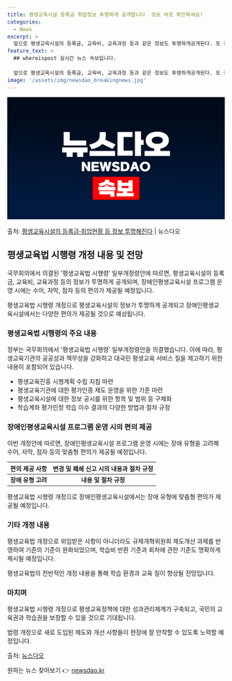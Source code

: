 ```yaml
---
title: 평생교육시설 등록금 취업정보 투명하게 공개합니다  정보 바로 확인하세요!
categories:
  - News
excerpt: >
  앞으로 평생교육시설의 등록금, 교육비, 교육과정 등과 같은 정보도 투명하게공개된다. 또 장애인평생교육시설 프…
feature_text: >
  ## whereispost 실시간 뉴스 속보입니다.

  앞으로 평생교육시설의 등록금, 교육비, 교육과정 등과 같은 정보도 투명하게공개된다. 또 장애인평생교육시설 프…
image: '/assets/img/newsdao_breakingnews.jpg'
---
```


![뉴스다오 속보](/assets/img/newsdao_breakingnews.jpg)

<p>출처: <a href="https://newsdao.kr/3569" rel="dofollow">평생교육시설의 등록금·취업현황 등 정보 투명해진다</a> | 뉴스다오</p>

<h2 data-ke-size="size26">평생교육법 시행령 개정 내용 및 전망</h2>
국무회의에서 의결된 '평생교육법 시행령’ 일부개정령안에 따르면, 평생교육시설의 등록금, 교육비, 교육과정 등의 정보가 투명하게 공개되며, 장애인평생교육시설 프로그램 운영 시에는 수어, 자막, 점자 등의 편의가 제공될 예정입니다.

<p data-ke-size="size16">평생교육법 시행령 개정으로 평생교육시설의 정보가 투명하게 공개되고 장애인평생교육시설에서는 다양한 편의가 제공될 것으로 예상됩니다.</p>

<h3>평생교육법 시행령의 주요 내용</h3>
정부는 국무회의에서 '평생교육법 시행령’ 일부개정령안을 의결했습니다. 이에 따라, 평생교육기관의 공공성과 책무성을 강화하고 대국민 평생교육 서비스 질을 제고하기 위한 내용이 포함되어 있습니다.

<ul>
<li>평생교육진흥 시행계획 수립 지침 마련</li>
<li>평생교육기관에 대한 평가인증 제도 운영을 위한 기준 마련</li>
<li>평생교육시설에 대한 정보 공시를 위한 항목 및 범위 등 구체화</li>
<li>학습계좌 평가인정 학습 이수 결과의 다양한 방법과 절차 규정</li>
</ul>

<h3>장애인평생교육시설 프로그램 운영 시의 편의 제공</h3>
이번 개정안에 따르면, 장애인평생교육시설 프로그램 운영 시에는 장애 유형을 고려해 수어, 자막, 점자 등의 맞춤형 편의가 제공될 예정입니다.

<table>
<thead>
<tr>
<th>편의 제공 사항</th>
<th>변경 및 폐쇄 신고 시의 내용과 절차 규정</th>
</tr>
</thead>
<tbody>
<tr>
<td style="text-align: center; height: 17px;"><b>장애 유형 고려</b></td>
<td style="text-align: center; height: 17px;"><b>내용 및 절차 규정</b></td>
</tr>
</tbody>
</table>

<p data-ke-size="size16">평생교육법 시행령 개정으로 장애인평생교육시설에서는 장애 유형에 맞춤형 편의가 제공될 예정입니다.</p>

<h3>기타 개정 내용</h3>
평생교육법 개정으로 위임받은 사항이 아니더라도 규제개혁위원회 제도개선 과제를 반영하여 기존의 기준이 완화되었으며, 학습비 반환 기준과 회차에 관한 기준도 명확하게 제시될 예정입니다.

<p data-ke-size="size16">평생교육법의 전반적인 개정 내용을 통해 학습 환경과 교육 질이 향상될 전망입니다.</p>

<h3>마치며</h3>
평생교육법 시행령 개정으로 평생교육정책에 대한 성과관리체계가 구축되고, 국민의 교육권과 학습권을 보장할 수 있을 것으로 기대됩니다.

<p data-ke-size="size16">법령 개정으로 새로 도입된 제도와 개선 사항들이 현장에 잘 안착할 수 있도록 노력할 예정입니다.</p>

출처: <a href="https://newsdao.kr/3569">뉴스다오</a> 

원하는 뉴스 찾아보기 👉 <a href="https://newsdao.kr" rel="dofollow">newsdao.kr</a>


